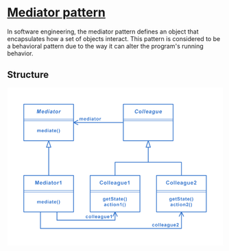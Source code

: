 # [Mediator pattern](https://en.wikipedia.org/wiki/Mediator_pattern)
In software engineering, the mediator pattern defines an object that encapsulates how a set of objects interact. This pattern is considered to be a behavioral pattern due to the way it can alter the program's running behavior.

## Structure
<img src="./Structure.png" />
